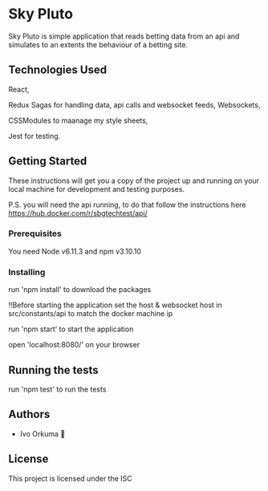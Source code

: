 # Sky Pluto

Sky Pluto is simple application that reads betting data from an api and simulates to an extents the behaviour of a betting site.

## Technologies Used
React,

Redux Sagas for handling data, api calls and websocket feeds, Websockets,

CSSModules to maanage my style sheets,

Jest for testing.

## Getting Started

These instructions will get you a copy of the project up and running on your local machine for development and testing purposes.

P.S. you will need the api running, to do that follow the instructions here https://hub.docker.com/r/sbgtechtest/api/

### Prerequisites

You need Node v6.11.3 and npm v3.10.10

### Installing

run 'npm install' to download the packages

!!Before starting the application set the host & websocket host in src/constants/api to match the docker machine ip

run 'npm start' to start the application

open 'localhost:8080/' on your browser

## Running the tests

run 'npm test' to run the tests

## Authors

* Ivo Orkuma 

## License

This project is licensed under the ISC
